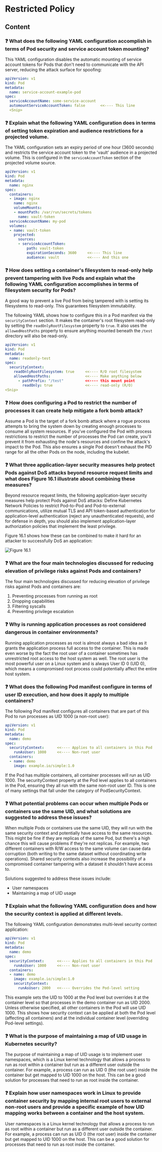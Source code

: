 # Restricted Policy

## Content

### ❓ What does the following YAML configuration accomplish in terms of Pod security and service account token mounting?
This YAML configuration disables the automatic mounting of service account tokens for Pods that don't need to communicate with the API server, reducing the attack surface for spoofing:

```yaml
apiVersion: v1
kind: Pod
metadata:
  name: service-account-example-pod
spec:
  serviceAccountName: some-service-account
  automountServiceAccountToken: false       <<---- This line
  <Snip>
```

### ❓ Explain what the following YAML configuration does in terms of setting token expiration and audience restrictions for a projected volume.
The YAML configuration sets an expiry period of one hour (3600 seconds) and restricts the service account token to the 'vault' audience in a projected volume. This is configured in the `serviceAccountToken` section of the projected volume source.

```yaml
apiVersion: v1
kind: Pod
metadata:
  name: nginx
spec:
  containers:
  - image: nginx
    name: nginx
    volumeMounts:
    - mountPath: /var/run/secrets/tokens
      name: vault-token
  serviceAccountName: my-pod
  volumes:
  - name: vault-token
    projected:
      sources:
      - serviceAccountToken:
          path: vault-token
          expirationSeconds: 3600     <<---- This line
          audience: vault             <<---- And this one
```

### ❓ How does setting a container's filesystem to read-only help prevent tampering with live Pods and explain what the following YAML configuration accomplishes in terms of filesystem security for Pods?
A good way to prevent a live Pod from being tampered with is setting its filesystems to read-only. This guarantees filesystem immutability.

The following YAML shows how to configure this in a Pod manifest via the `securityContext` section. It makes the container's root filesystem read-only by setting the `readOnlyRootFilesystem` property to `true`. It also uses the `allowedHostPaths` property to ensure anything mounted beneath the `/test` directory will also be read-only.

```yaml
apiVersion: v1
kind: Pod
metadata:
  name: readonly-test
spec:
  securityContext:
    readOnlyRootFilesystem: true     <<---- R/O root filesystem
    allowedHostPaths:                <<---- Make anything below 
      - pathPrefix: "/test"          <<---- this mount point
        readOnly: true               <<---- read-only (R/O)
<Snip>
```

### ❓ How does configuring a Pod to restrict the number of processes it can create help mitigate a fork bomb attack?
Assume a Pod is the target of a fork bomb attack where a rogue process attempts to bring the system down by creating enough processes to consume all system resources. If you've configured the Pod with process restrictions to restrict the number of processes the Pod can create, you'll prevent it from exhausting the node's resources and confine the attack's impact to the Pod. This also ensures a single Pod doesn't exhaust the PID range for all the other Pods on the node, including the kubelet.

### ❓ What three application-layer security measures help protect Pods against DoS attacks beyond resource request limits and what does Figure 16.1 illustrate about combining these measures?
Beyond resource request limits, the following application-layer security measures help protect Pods against DoS attacks: Define Kubernetes Network Policies to restrict Pod-to-Pod and Pod-to-external communications, utilize mutual TLS and API token-based authentication for application-level authentication (reject any unauthenticated requests), and for defense in depth, you should also implement application-layer authorization policies that implement the least privilege.

Figure 16.1 shows how these can be combined to make it hard for an attacker to successfully DoS an application:

![Figure 16.1](media/figure16-1.png)

### ❓ What are the four main technologies discussed for reducing elevation of privilege risks against Pods and containers?
The four main technologies discussed for reducing elevation of privilege risks against Pods and containers are:
1. Preventing processes from running as root
2. Dropping capabilities
3. Filtering syscalls
4. Preventing privilege escalation

### ❓ Why is running application processes as root considered dangerous in container environments?
Running application processes as root is almost always a bad idea as it grants the application process full access to the container. This is made even worse by the fact the root user of a container sometimes has unrestricted root access to the host system as well. The root user is the most powerful user on a Linux system and is always User ID 0 (UID 0), which means a compromised root process could potentially affect the entire host system.

### ❓ What does the following Pod manifest configure in terms of user ID execution, and how does it apply to multiple containers?
The following Pod manifest configures all containers that are part of this Pod to run processes as UID 1000 (a non-root user):

```yaml
apiVersion: v1
kind: Pod
metadata:
  name: demo
spec:
  securityContext:      <<---- Applies to all containers in this Pod
    runAsUser: 1000     <<---- Non-root user
  containers:
  - name: demo
    image: example.io/simple:1.0
```

If the Pod has multiple containers, all container processes will run as UID 1000. The securityContext property at the Pod level applies to all containers in the Pod, ensuring they all run with the same non-root user ID. This is one of many settings that fall under the category of PodSecurityContext.

### ❓ What potential problems can occur when multiple Pods or containers use the same UID, and what solutions are suggested to address these issues?
When multiple Pods or containers use the same UID, they will run with the same security context and potentially have access to the same resources. This might be fine if they are replicas of the same Pod, but there's a high chance this will cause problems if they're not replicas. For example, two different containers with R/W access to the same volume can cause data corruption (both writing to the same dataset without coordinating write operations). Shared security contexts also increase the possibility of a compromised container tampering with a dataset it shouldn't have access to.

Solutions suggested to address these issues include:
- User namespaces
- Maintaining a map of UID usage

### ❓ Explain what the following YAML configuration does and how the security context is applied at different levels.
The following YAML configuration demonstrates multi-level security context application:

```yaml
apiVersion: v1
kind: Pod
metadata:
  name: demo
spec:
  securityContext:      <<---- Applies to all containers in this Pod
    runAsUser: 1000     <<---- Non-root user
  containers:
  - name: demo
    image: example.io/simple:1.0
    securityContext:
      runAsUser: 2000   <<---- Overrides the Pod-level setting
```

This example sets the UID to 1000 at the Pod level but overrides it at the container level so that processes in the demo container run as UID 2000. Unless otherwise specified, all other containers in the Pod will use UID 1000. This shows how security context can be applied at both the Pod level (affecting all containers) and at the individual container level (overriding Pod-level settings).

### ❓ What is the purpose of maintaining a map of UID usage in Kubernetes security?
The purpose of maintaining a map of UID usage is to implement user namespaces, which is a Linux kernel technology that allows a process to run as root within a container but run as a different user outside the container. For example, a process can run as UID 0 (the root user) inside the container but get mapped to UID 1000 on the host. This can be a good solution for processes that need to run as root inside the container.

### ❓ Explain how user namespaces work in Linux to provide container security by mapping internal root users to external non-root users and provide a specific example of how UID mapping works between a container and the host system.
User namespaces is a Linux kernel technology that allows a process to run as root within a container but run as a different user outside the container. For example, a process can run as UID 0 (the root user) inside the container but get mapped to UID 1000 on the host. This can be a good solution for processes that need to run as root inside the container.

